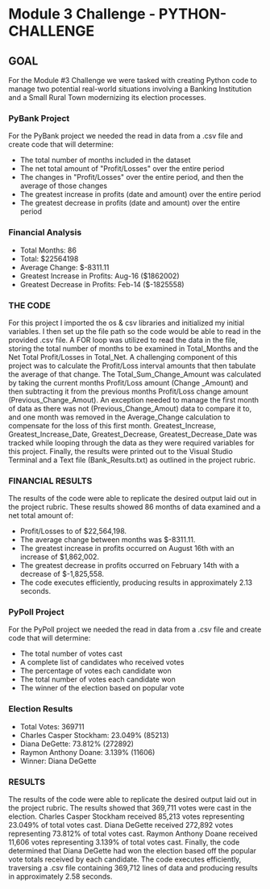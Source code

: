 # Module 3 Challenge - PYTHON-CHALLENGE
## GOAL
For the Module #3 Challenge we were tasked with creating Python code to manage two potential real-world situations involving a Banking Institution and a Small Rural Town modernizing its election processes. 

### PyBank Project
For the PyBank project we needed the read in data from a .csv file and create code that will determine: <br>
* The total number of months included in the dataset <br>
* The net total amount of "Profit/Losses" over the entire period <br>
* The changes in "Profit/Losses" over the entire period, and then the average of those changes <br>
* The greatest increase in profits (date and amount) over the entire period <br>
* The greatest decrease in profits (date and amount) over the entire period <br>

### Financial Analysis <br>
* Total Months: 86 <br>
* Total: $22564198 <br>
* Average Change: $-8311.11 <br>
* Greatest Increase in Profits: Aug-16 ($1862002) <br>
* Greatest Decrease in Profits: Feb-14 ($-1825558) <br>


### THE CODE
For this project I imported the os & csv libraries and initialized my initial variables. I then set up the file path so the code would be able to read in the provided .csv file. A FOR loop was utilized to read the data in the file, storing the total number of months to be examined in Total_Months and the Net Total Profit/Losses in Total_Net. A challenging component of this project was to calculate the Profit/Loss interval amounts that then tabulate the average of that change. The Total_Sum_Change_Amount was calculated by taking the current months Profit/Loss amount (Change _Amount) and then subtracting it from the previous months Profit/Loss change amount (Previous_Change_Amout). An exception needed to manage the first month of data as there was not (Previous_Change_Amout) data to compare it to, and one month was removed in the Average_Change calculation to compensate for the loss of this first month. Greatest_Increase, Greatest_Increase_Date, Greatest_Decrease, Greatest_Decrease_Date was tracked while looping through the data as they were required variables for this project. Finally, the results were printed out to the Visual Studio Terminal and a Text file (Bank_Results.txt) as outlined in the project rubric. 

### FINANCIAL RESULTS
The results of the code were able to replicate the desired output laid out in the project rubric. These results showed 86 months of data examined and a net total amount of:  <br>
* Profit/Losses to of $22,564,198. <br>
* The average change between months was $-8311.11. <br>
* The greatest increase in profits occurred on August 16th with an increase of $1,862,002. <br>
* The greatest decrease in profits occurred on February 14th with a decrease of $-1,825,558. <br>
* The code executes efficiently, producing results in approximately 2.13 seconds. <br>


### PyPoll Project
For the PyPoll project we needed the read in data from a .csv file and create code that will determine: 
* The total number of votes cast
* A complete list of candidates who received votes
* The percentage of votes each candidate won
* The total number of votes each candidate won
* The winner of the election based on popular vote

### Election Results
* Total Votes: 369711 <br>
* Charles Casper Stockham: 23.049% (85213) <br>
* Diana DeGette: 73.812% (272892) <br>
* Raymon Anthony Doane: 3.139% (11606) <br>
* Winner: Diana DeGette <br>

### RESULTS
The results of the code were able to replicate the desired output laid out in the project rubric. The results showed that 369,711 votes were cast in the election. Charles Casper Stockham received 85,213 votes representing 23.049% of total votes cast. Diana DeGette received 272,892 votes representing 73.812% of total votes cast. Raymon Anthony Doane received 11,606 votes representing 3.139% of total votes cast. Finally, the code determined that Diana DeGette had won the election based off the popular vote totals received by each candidate. The code executes efficiently, traversing a .csv file containing 369,712 lines of data and producing results in approximately 2.58 seconds.
